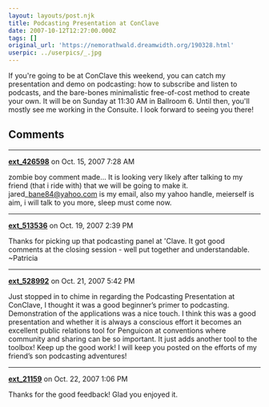 ```yaml
---
layout: layouts/post.njk
title: Podcasting Presentation at ConClave
date: 2007-10-12T12:27:00.000Z
tags: []
original_url: 'https://nemorathwald.dreamwidth.org/190328.html'
userpic: ../userpics/_.jpg
---
```

If you're going to be at ConClave this weekend, you can catch my presentation and demo on podcasting: how to subscribe and listen to podcasts, and the bare-bones minimalistic free-of-cost method to create your own. It will be on Sunday at 11:30 AM in Ballroom 6. Until then, you'll mostly see me working in the Consuite. I look forward to seeing you there!

## Comments

---

**[ext_426598](https://www.dreamwidth.org/users/ext_426598)** on Oct. 15, 2007 7:28 AM

zombie boy comment made... It is looking very likely after talking to my friend (that i ride with) that we will be going to make it. jared\_bane84@yahoo.com is my email, also my yahoo handle, meierself is aim, i will talk to you more, sleep must come now.

---

**[ext_513536](https://www.dreamwidth.org/users/ext_513536)** on Oct. 19, 2007 2:39 PM

Thanks for picking up that podcasting panel at 'Clave. It got good comments at the closing session - well put together and understandable. ~Patricia

---

**[ext_528992](https://www.dreamwidth.org/users/ext_528992)** on Oct. 21, 2007 5:42 PM

Just stopped in to chime in regarding the Podcasting Presentation at ConClave, I thought it was a good beginner’s primer to podcasting. Demonstration of the applications was a nice touch. I think this was a good presentation and whether it is always a conscious effort it becomes an excellent public relations tool for Penguicon at conventions where community and sharing can be so important. It just adds another tool to the toolbox! Keep up the good work! I will keep you posted on the efforts of my friend’s son podcasting adventures!

---

**[ext_21159](https://www.dreamwidth.org/users/ext_21159)** on Oct. 22, 2007 1:06 PM

Thanks for the good feedback! Glad you enjoyed it.
